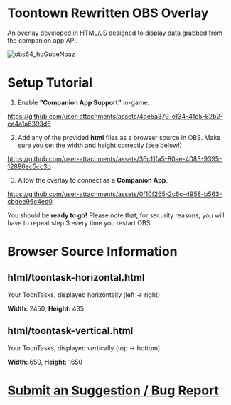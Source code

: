 # Toontown Rewritten OBS Overlay
An overlay developed in HTML/JS designed to display data grabbed from the companion app API.

![obs64_hqGubeNoaz](https://github.com/user-attachments/assets/869e1c58-63c3-4ad8-94ad-5b4f869d1817)

# Setup Tutorial
1. Enable **"Companion App Support"** in-game.

https://github.com/user-attachments/assets/4be5a379-e134-41c5-82b2-ca4a1a6393d6

  2. Add any of the provided **html** files as a browser source in OBS. Make sure you set the width and height correctly (see below!)

https://github.com/user-attachments/assets/36c11fa5-80ae-4083-9395-12886ec5cc3b

3. Allow the overlay to connect as a **Companion App**.

https://github.com/user-attachments/assets/0f10f265-2c6c-4958-b563-cbdee96c4ed0

You should be **ready to go!** Please note that, for security reasons, you will have to repeat step 3 every time you restart OBS.

# Browser Source Information
## html/toontask-horizontal.html 

Your ToonTasks, displayed horizontally (left -> right)

**Width:** 2450, **Height:** 435

## html/toontask-vertical.html

Your ToonTasks, displayed vertically (top -> bottom)

**Width:** 650, **Height:** 1650

# [Submit an Suggestion / Bug Report](https://github.com/BoggTech/TTR-OBS/issues/new)
